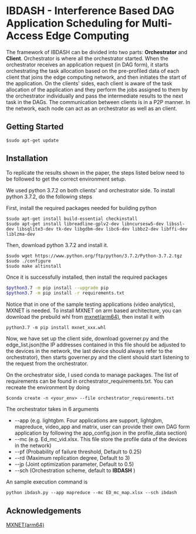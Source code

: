 # IBDASH -  Interference Based DAG Application Scheduling for Multi-Access Edge Computing

The framework of IBDASH can be divided into two parts: **Orchestrator** and **Client**. Orchestrator is where all the orchestrator started. When the orchestrator receives an application request (in DAG form), it starts orchestrating the task allocation based on the pre-profiled data of each client that joins the edge computing network, and then initiates the start of the application. On the clients' sides, each client is aware of the task allocation of the application and they perform the jobs assigned to them by the orchestrator individually and pass the intermediate results to the next task in the DAGs. The communication between clients is in a P2P manner. In the network, each node can act as an orchestrator as well as an client.

## Getting Started 

```
$sudo apt-get update
```

## Installation

To replicate the results shown in the paper, the steps listed below need to be followed to get the correct environment setup.

We used python 3.7.2 on both clients' and orchestrator side. To install python 3.7.2, do the following steps

First, install the required packages needed for building python
```
$sudo apt-get install build-essential checkinstall
$sudo apt-get install libreadline-gplv2-dev libncursesw5-dev libssl-dev libsqlite3-dev tk-dev libgdbm-dev libc6-dev libbz2-dev libffi-dev liblzma-dev 
```
Then, download python 3.7.2 and install it.
```
$sudo wget https://www.python.org/ftp/python/3.7.2/Python-3.7.2.tgz
$sudo ./configure
$sudo make altinstall
```
Once it is successfully installed, then install the required packages 
```BASH
$python3.7 -m pip install --upgrade pip
$python3.7 -m pip install -r requirements.txt
```
Notice that in one of the sample testing applications (video analytics), MXNET is needed. To install MXNET on arm based architecture, you can download the prebuild whl from [mxnet(arm64)](https://drive.google.com/file/d/1jr-kP1_zlLa9tx-GtdlBV3Nn20qRJgzY/view), then install it with 
```
python3.7 -m pip install mxnet_xxx.whl
```
Now, we have set up the client side, download governer.py and the edge_list.json(the IP addresses contained in this file should be adjusted to the devices in the network, the last device should always refer to the orchestrator), then starts governer.py and the client should start listening to the request from the orchestrator.

On the orchestrator side, I used conda to manage packages. The list of requirements can be found in orchestrator_requirements.txt. You can recreate the environment by doing 

```
$conda create -n <your_env> --file orchestrator_requirements.txt
```
The orchestrator takes in 6 arguments
- --app (e.g. lightgbm. Four applications are support, lightgbm, mapreduce, video_app and matrix, user can provide their own DAG form application by following the app_config.json in the profile_data section)
- --mc (e.g. Ed_mc_vid.xlsx. This file store the profile data of the devices in the network)
- --pf (Probability of failure threshold, Default to 0.25)
- --rd (Maximum replication degree, Default to 3)
- --jp (Joint optimization parameter, Default to 0.5)
- --sch (Orchestration scheme, default to **IBDASH** )

An sample execution command is 
```
python ibdash.py --app mapreduce --mc ED_mc_map.xlsx --sch ibdash
```

## Acknowledgements

[MXNET(arm64)](https://drive.google.com/file/d/1jr-kP1_zlLa9tx-GtdlBV3Nn20qRJgzY/view)

